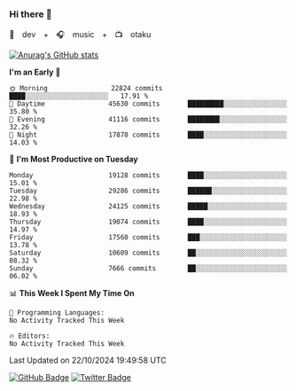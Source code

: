 ### Hi there 👋

🚀　dev　+　🎧　music　+　📺　otaku


[![Anurag's GitHub stats](https://github-readme-stats.vercel.app/api?username=koheitasaka&count_private=true&show_icons=true&theme=monokai)](https://github.com/koheitasaka/github-readme-stats)

<!--START_SECTION:waka-->
**I'm an Early 🐤** 

```text
🌞 Morning                22824 commits       ████░░░░░░░░░░░░░░░░░░░░░   17.91 % 
🌆 Daytime                45630 commits       █████████░░░░░░░░░░░░░░░░   35.80 % 
🌃 Evening                41116 commits       ████████░░░░░░░░░░░░░░░░░   32.26 % 
🌙 Night                  17878 commits       ████░░░░░░░░░░░░░░░░░░░░░   14.03 % 
```
📅 **I'm Most Productive on Tuesday** 

```text
Monday                   19128 commits       ████░░░░░░░░░░░░░░░░░░░░░   15.01 % 
Tuesday                  29286 commits       ██████░░░░░░░░░░░░░░░░░░░   22.98 % 
Wednesday                24125 commits       █████░░░░░░░░░░░░░░░░░░░░   18.93 % 
Thursday                 19074 commits       ████░░░░░░░░░░░░░░░░░░░░░   14.97 % 
Friday                   17560 commits       ███░░░░░░░░░░░░░░░░░░░░░░   13.78 % 
Saturday                 10609 commits       ██░░░░░░░░░░░░░░░░░░░░░░░   08.32 % 
Sunday                   7666 commits        ██░░░░░░░░░░░░░░░░░░░░░░░   06.02 % 
```


📊 **This Week I Spent My Time On** 

```text
💬 Programming Languages: 
No Activity Tracked This Week

🔥 Editors: 
No Activity Tracked This Week
```


 Last Updated on 22/10/2024 19:49:58 UTC
<!--END_SECTION:waka-->

[![GitHub Badge](https://img.shields.io/badge/GitHub-100000?style=for-the-badge&logo=github&logoColor=white)](https://github.com/koheitasaka)
[![Twitter Badge](https://img.shields.io/badge/Twitter-1DA1F2?style=for-the-badge&logo=twitter&logoColor=white)](https://twitter.com/sleep_asleep_)
